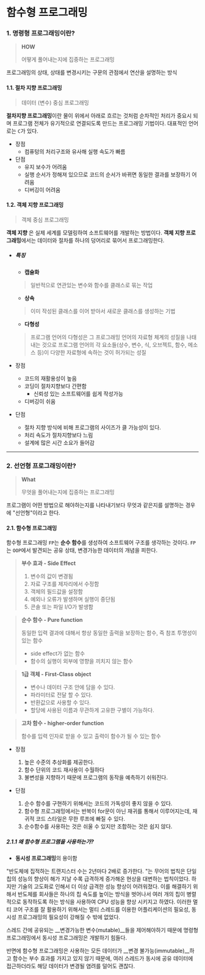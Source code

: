 # 함수형 프로그래밍

### 1. 명령형 프로그래밍이란?

>  **HOW**
>
> 어떻게 풀어내는지에 집중하는 프로그래밍

프로그래밍의 상태, 상태를 변경시키는 구문의 관점에서 연산을 설명하는 방식



#### 1.1. 절차 지향 프로그래밍

> 데이터 (변수) 중심 프로그래밍

**절차지향 프로그래밍**이란 물이 위에서 아래로 흐르는 것처럼 순차적인 처리가 중요시 되며 프로그램 전체가 유기적으로 연결되도록 만드는 프로그래밍 기법이다. 대표적인 언어로는 `C`가 있다.



* 장점
  * 컴퓨텅의 처리구조와 유사해 실행 속도가 빠름
* 단점
  * 유지 보수가 어려움
  * 실행 순서가 정해져 있으므로 코드의 순서가 바뀌면 동일한 결과를 보장하기 어려움
  * 디버깅이 어려움



#### 1.2. 객체 지향 프로그래밍

> 객체 중심 프로그래밍

**객체 지향** 은 실제 세계를 모델링하여 소프트웨어를 개발하는 방법이다. **객체 지향 프로그래밍**에서는 데이터와 절차를 하나의 덩어리로 묶어서 프로그래밍한다.



* ##### 특징

  * **캡슐화**

  > 일반적으로 연관있는 변수와 함수를 클래스로 묶는 작업

  	* **상속**

  > 이미 작성된 클래스를 이어 받아서 새로운 클래스를 생성하는 기법

  * **다형성**

  >  프로그램 언어의 다형성은 그 프로그래밍 언어의 자료형 체계의 성질을 나태내는 것으로 프로그램 언어의 각 요소들(상수, 변수, 식, 오브젝트, 함수, 메소스 등)이 다양한 자료형에 속하는 것이 허가되는 성질



* 장점
  * 코드의 재활용성이 높음
  * 코딩이 절차지향보다 간편함
    * 신뢰성 있는 소프트웨어를 쉽게 작성가능
  * 디버깅이 쉬움		

* 단점

  * 절차 지향 방식에 비해 프로그램의 사이즈가 클 가능성이 있다. 
  * 처리 속도가 절차지향보다 느림
  * 설계에 많은 시간 소요가 들어감

  

---



### 2. 선언형 프로그래밍이란?

> **What**
>
> 무엇을 풀어내는지에 집중하는 프로그래밍 

프로그램이 어떤 방법으로 해야하는지를 나타내기보다 무엇과 같은지를 설명하는 경우에 "선언형"이라고 한다.



#### 2.1. 함수형 프로그래밍

함수형 프로그래밍 `FP`는 **순수 함수**를 생성하여 소프트웨어 구조를 생각하는 것이다. `FP`는 `OOP`에서 발견되는 공유 상태, 변경가능한 데이터의 개념을 피한다.



> **부수 효과 - Side Effect**
>
> 1. 변수의 값이 변경됨
> 2. 자료 구조를 제자리에서 수정함
> 3. 객체의 필드값을 설정함
> 4. 예외나 오류가 발생하며 실행이 중단됨
> 5. 콘솔 또는 파일 I/O가 발생함



> **순수 함수 - Pure function**
>
> 동일한 입력 결과에 대해서 항상 동일한 출력을 보장하는 함수, 즉 참조 투명성이 있는 함수
>
> * side effect가 없는 함수
> * 함수의 실행이 외부에 영향을 끼치지 않는 함수



> **1급 객체 - First-Class object**
>
> * 변수나 데이터 구조 안에 담을 수 있다.
> * 파라미터로 전달 할 수 있다.
> * 반환값으로 사용할 수 있다.
> * 할당에 사용된 이름과 무관하게 고유한 구별이 가능하다.



> **고차 함수 - higher-order function**
>
> 함수를 입력 인자로 받을 수 있고 출력이 함수가 될 수 있는 함수



* 장점

  1. 높은 수준의 추상화를 제공한다.
  2. 함수 단위의 코드 재사용이 수월하다
  3. 불변성을 지향하기 때문에 프로그램의 동작을 예측하기 쉬워진다.

  

* 단점
  1. 순수 함수를 구현하기 위해서는 코드의 가독성이 좋지 않을 수 있다.
  2. 함수형 프로그래밍에서는 반복이 for문이 아닌 재귀를 통해서 이루어지는데, 재귀적 코드 스타일은 무한 루프에 빠질 수 있다.
  3. 순수함수를 사용하는 것은 쉬울 수 있지만 조합하는 것은 쉽지 않다.



##### 2.1.1 왜 함수형 프로그램을 사용하는가?

* **동시성 프로그래밍**의 용이함

"반도체에 집적하는 트랜지스터 수는 2년마다 2배로 증가한다. "는 무어의 법칙은 단일 칩의 성능의 향상이 해가 지날 수록 급격하게 증가해온 현상을 대변하는 법칙이었다. 하지만 기술의 고도화로 인해서 더 이상 급격한 성능 향상이 어려워졌다. 이를 해결하기 위해서 반도체를 회사들은 하나의 칩 속도를 높이는 방식을 벗어나서 여러 개의 칩이 병렬적으로 동작하도록 하는 방식을 사용하여 CPU 성능을 향상 시키지고 하였다. 이러한 멀티 코어 구조를 잘 활용하기 위해서는 멀티 스레드를 이용한 어플리케이션의 필요성, 동시성 프로그래밍의 필요성이 강해질 수 밖에 없었다.

스레드 간에 공유되는 __변경가능한 변수(mutable)__들을 제어해야하기 때문에 명령형 프로그래밍에서 동시성 프로그래밍은 개발하기 힘들다. 

반면에 함수형 프로그래밍은 사용하는 모든 데이터가 __변경 불가능(immutable)__하고 함수는 부수 효과를 가지고 있지 않기 때문에, 여러 스레드가 동시에 공유 데이터에 접근하더라도 해당 데이터가 변경될 염려를 덜어도 괜찮다.

